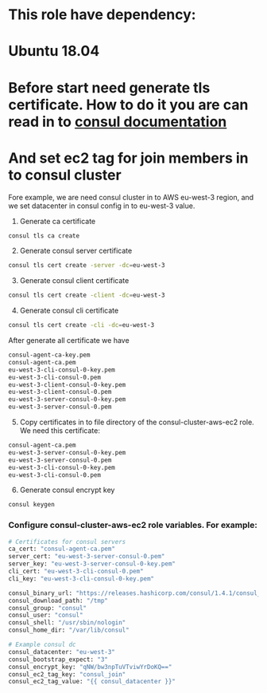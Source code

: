 # This role have dependency: 
# Ubuntu 18.04
# Before start need generate tls certificate. How to do it you are can read in to [consul documentation](https://learn.hashicorp.com/consul/advanced/day-1-operations/certificates#creating-certificates)
# And set ec2 tag for join members in to consul cluster

Fore example, we are need  consul cluster in to AWS eu-west-3 region, and we set datacenter in  consul config in to eu-west-3 value.

1. Generate ca certificate
```sh
consul tls ca create
```
2. Generate consul server certificate
```sh
consul tls cert create -server -dc=eu-west-3
```
3. Generate consul client certificate
```sh
consul tls cert create -client -dc=eu-west-3
```
4. Generate consul cli certificate
```sh
consul tls cert create -cli -dc=eu-west-3
```

After generate all certificate we have
```sh
consul-agent-ca-key.pem
consul-agent-ca.pem
eu-west-3-cli-consul-0-key.pem
eu-west-3-cli-consul-0.pem
eu-west-3-client-consul-0-key.pem
eu-west-3-client-consul-0.pem
eu-west-3-server-consul-0-key.pem
eu-west-3-server-consul-0.pem
```

5. Copy certificates in to file directory of the consul-cluster-aws-ec2 role. We need this certificate:
```sh
consul-agent-ca.pem
eu-west-3-server-consul-0-key.pem
eu-west-3-server-consul-0.pem
eu-west-3-cli-consul-0-key.pem
eu-west-3-cli-consul-0.pem
```

6. Generate consul encrypt key
```sh
consul keygen
```

### Configure consul-cluster-aws-ec2 role variables. For example:
```sh
# Certificates for consul servers
ca_cert: "consul-agent-ca.pem"
server_cert: "eu-west-3-server-consul-0.pem"
server_key: "eu-west-3-server-consul-0-key.pem"
cli_cert: "eu-west-3-cli-consul-0.pem"
cli_key: "eu-west-3-cli-consul-0-key.pem"

consul_binary_url: "https://releases.hashicorp.com/consul/1.4.1/consul_1.4.1_linux_amd64.zip"
consul_download_path: "/tmp"
consul_group: "consul"
consul_user: "consul"
consul_shell: "/usr/sbin/nologin"
consul_home_dir: "/var/lib/consul"

# Example consul dc
consul_datacenter: "eu-west-3"
consul_bootstrap_expect: "3"
consul_encrypt_key: "qNW/bw3npTuVTviwYrDoKQ=="
consul_ec2_tag_key: "consul_join"
consul_ec2_tag_value: "{{ consul_datacenter }}"
```